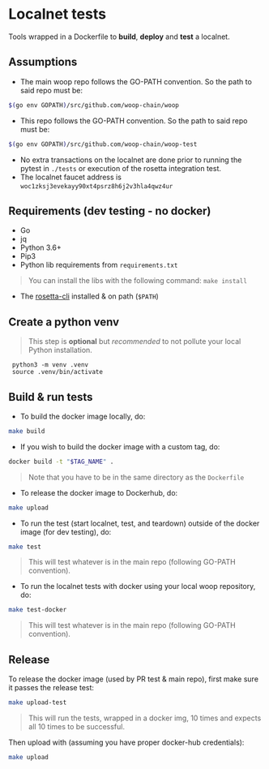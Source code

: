 # Localnet tests

Tools wrapped in a Dockerfile to **build**, **deploy** and **test** a localnet.

## Assumptions
* The main woop repo follows the GO-PATH convention. So the path to said repo must be: 
```bash
$(go env GOPATH)/src/github.com/woop-chain/woop
```
* This repo follows the GO-PATH convention. So the path to said repo must be:
```bash
$(go env GOPATH)/src/github.com/woop-chain/woop-test
```
* No extra transactions on the localnet are done prior to running the pytest in `./tests` or execution of the rosetta integration test.
* The localnet faucet address is `woc1zksj3evekayy90xt4psrz8h6j2v3hla4qwz4ur` 

## Requirements (dev testing - no docker)
* Go
* jq
* Python 3.6+
* Pip3
* Python lib requirements from `requirements.txt`
> You can install the libs with the following command: `make install`
* The [rosetta-cli](https://github.com/coinbase/rosetta-cli) installed & on path (`$PATH`)

## Create a python venv
> This step is **optional** but *recommended* to not pollute your local Python installation.
```
 python3 -m venv .venv
 source .venv/bin/activate
```

## Build & run tests
* To build the docker image locally, do:
```bash
make build
```
* If you wish to build the docker image with a custom tag, do:
```bash
docker build -t "$TAG_NAME" .
``` 
> Note that you have to be in the same directory as the `Dockerfile`

* To release the docker image to Dockerhub, do:
```bash
make upload
```

* To run the test (start localnet, test, and teardown) outside of the docker image (for dev testing), do:
```bash
make test
```
> This will test whatever is in the main repo (following GO-PATH convention). 

* To run the localnet tests with docker using your local woop repository, do:
```bash
make test-docker
```

> This will test whatever is in the main repo (following GO-PATH convention).

## Release

To release the docker image (used by PR test & main repo), first make sure it passes the release test:
```bash
make upload-test
```
> This will run the tests, wrapped in a docker img, 10 times and expects all 10 times to be successful.

Then upload with (assuming you have proper docker-hub credentials):
```bash
make upload
```
